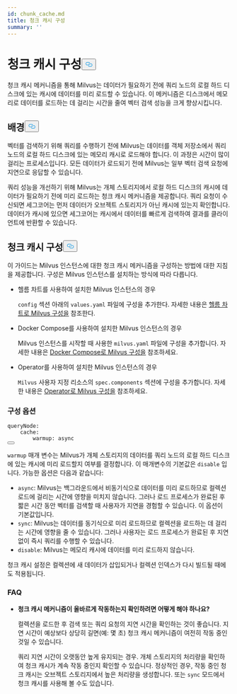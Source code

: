 ```yaml
---
id: chunk_cache.md
title: 청크 캐시 구성
summary: ''
---
```

<h1 id="Configure-Chunk-Cache" class="common-anchor-header">청크 캐시 구성<button data-href="#Configure-Chunk-Cache" class="anchor-icon" translate="no">
      <svg translate="no"
        aria-hidden="true"
        focusable="false"
        height="20"
        version="1.1"
        viewBox="0 0 16 16"
        width="16"
      >
        <path
          fill="#0092E4"
          fill-rule="evenodd"
          d="M4 9h1v1H4c-1.5 0-3-1.69-3-3.5S2.55 3 4 3h4c1.45 0 3 1.69 3 3.5 0 1.41-.91 2.72-2 3.25V8.59c.58-.45 1-1.27 1-2.09C10 5.22 8.98 4 8 4H4c-.98 0-2 1.22-2 2.5S3 9 4 9zm9-3h-1v1h1c1 0 2 1.22 2 2.5S13.98 12 13 12H9c-.98 0-2-1.22-2-2.5 0-.83.42-1.64 1-2.09V6.25c-1.09.53-2 1.84-2 3.25C6 11.31 7.55 13 9 13h4c1.45 0 3-1.69 3-3.5S14.5 6 13 6z"
        ></path>
      </svg>
    </button></h1><p>청크 캐시 메커니즘을 통해 Milvus는 데이터가 필요하기 전에 쿼리 노드의 로컬 하드 디스크에 있는 캐시에 데이터를 미리 로드할 수 있습니다. 이 메커니즘은 디스크에서 메모리로 데이터를 로드하는 데 걸리는 시간을 줄여 벡터 검색 성능을 크게 향상시킵니다.</p>
<h2 id="Background" class="common-anchor-header">배경<button data-href="#Background" class="anchor-icon" translate="no">
      <svg translate="no"
        aria-hidden="true"
        focusable="false"
        height="20"
        version="1.1"
        viewBox="0 0 16 16"
        width="16"
      >
        <path
          fill="#0092E4"
          fill-rule="evenodd"
          d="M4 9h1v1H4c-1.5 0-3-1.69-3-3.5S2.55 3 4 3h4c1.45 0 3 1.69 3 3.5 0 1.41-.91 2.72-2 3.25V8.59c.58-.45 1-1.27 1-2.09C10 5.22 8.98 4 8 4H4c-.98 0-2 1.22-2 2.5S3 9 4 9zm9-3h-1v1h1c1 0 2 1.22 2 2.5S13.98 12 13 12H9c-.98 0-2-1.22-2-2.5 0-.83.42-1.64 1-2.09V6.25c-1.09.53-2 1.84-2 3.25C6 11.31 7.55 13 9 13h4c1.45 0 3-1.69 3-3.5S14.5 6 13 6z"
        ></path>
      </svg>
    </button></h2><p>벡터를 검색하기 위해 쿼리를 수행하기 전에 Milvus는 데이터를 객체 저장소에서 쿼리 노드의 로컬 하드 디스크에 있는 메모리 캐시로 로드해야 합니다. 이 과정은 시간이 많이 걸리는 프로세스입니다. 모든 데이터가 로드되기 전에 Milvus는 일부 벡터 검색 요청에 지연으로 응답할 수 있습니다.</p>
<p>쿼리 성능을 개선하기 위해 Milvus는 개체 스토리지에서 로컬 하드 디스크의 캐시에 데이터가 필요하기 전에 미리 로드하는 청크 캐시 메커니즘을 제공합니다. 쿼리 요청이 수신되면 세그코어는 먼저 데이터가 오브젝트 스토리지가 아닌 캐시에 있는지 확인합니다. 데이터가 캐시에 있으면 세그코어는 캐시에서 데이터를 빠르게 검색하여 결과를 클라이언트에 반환할 수 있습니다.</p>
<h2 id="Configure-Chunk-Cache" class="common-anchor-header">청크 캐시 구성<button data-href="#Configure-Chunk-Cache" class="anchor-icon" translate="no">
      <svg translate="no"
        aria-hidden="true"
        focusable="false"
        height="20"
        version="1.1"
        viewBox="0 0 16 16"
        width="16"
      >
        <path
          fill="#0092E4"
          fill-rule="evenodd"
          d="M4 9h1v1H4c-1.5 0-3-1.69-3-3.5S2.55 3 4 3h4c1.45 0 3 1.69 3 3.5 0 1.41-.91 2.72-2 3.25V8.59c.58-.45 1-1.27 1-2.09C10 5.22 8.98 4 8 4H4c-.98 0-2 1.22-2 2.5S3 9 4 9zm9-3h-1v1h1c1 0 2 1.22 2 2.5S13.98 12 13 12H9c-.98 0-2-1.22-2-2.5 0-.83.42-1.64 1-2.09V6.25c-1.09.53-2 1.84-2 3.25C6 11.31 7.55 13 9 13h4c1.45 0 3-1.69 3-3.5S14.5 6 13 6z"
        ></path>
      </svg>
    </button></h2><p>이 가이드는 Milvus 인스턴스에 대한 청크 캐시 메커니즘을 구성하는 방법에 대한 지침을 제공합니다. 구성은 Milvus 인스턴스를 설치하는 방식에 따라 다릅니다.</p>
<ul>
<li><p>헬름 차트를 사용하여 설치한 Milvus 인스턴스의 경우</p>
<p><code translate="no">config</code> 섹션 아래의 <code translate="no">values.yaml</code> 파일에 구성을 추가한다. 자세한 내용은 <a href="/docs/ko/configure-helm.md">헬름 차트로 Milvus 구성을</a> 참조한다.</p></li>
<li><p>Docker Compose를 사용하여 설치한 Milvus 인스턴스의 경우</p>
<p>Milvus 인스턴스를 시작할 때 사용한 <code translate="no">milvus.yaml</code> 파일에 구성을 추가합니다. 자세한 내용은 <a href="/docs/ko/configure-docker.md">Docker Compose로 Milvus 구성을</a> 참조하세요.</p></li>
<li><p>Operator를 사용하여 설치한 Milvus 인스턴스의 경우</p>
<p><code translate="no">Milvus</code> 사용자 지정 리소스의 <code translate="no">spec.components</code> 섹션에 구성을 추가합니다. 자세한 내용은 <a href="/docs/ko/configure_operator.md">Operator로 Milvus 구성을</a> 참조하세요.</p></li>
</ul>
<h3 id="Configuration-options" class="common-anchor-header">구성 옵션</h3><pre><code translate="no" class="language-yaml"><span class="hljs-attr">queryNode</span>:
    <span class="hljs-attr">cache</span>:
        <span class="hljs-attr">warmup</span>: <span class="hljs-keyword">async</span>
<button class="copy-code-btn"></button></code></pre>
<p><code translate="no">warmup</code> 매개 변수는 Milvus가 개체 스토리지의 데이터를 쿼리 노드의 로컬 하드 디스크에 있는 캐시에 미리 로드할지 여부를 결정합니다. 이 매개변수의 기본값은 <code translate="no">disable</code> 입니다. 가능한 옵션은 다음과 같습니다:</p>
<ul>
<li><code translate="no">async</code>: Milvus는 백그라운드에서 비동기식으로 데이터를 미리 로드하므로 컬렉션 로드에 걸리는 시간에 영향을 미치지 않습니다. 그러나 로드 프로세스가 완료된 후 짧은 시간 동안 벡터를 검색할 때 사용자가 지연을 경험할 수 있습니다.  이 옵션이 기본값입니다.</li>
<li><code translate="no">sync</code>: Milvus는 데이터를 동기식으로 미리 로드하므로 컬렉션을 로드하는 데 걸리는 시간에 영향을 줄 수 있습니다. 그러나 사용자는 로드 프로세스가 완료된 후 지연 없이 즉시 쿼리를 수행할 수 있습니다.</li>
<li><code translate="no">disable</code>: Milvus는 메모리 캐시에 데이터를 미리 로드하지 않습니다.</li>
</ul>
<p>청크 캐시 설정은 컬렉션에 새 데이터가 삽입되거나 컬렉션 인덱스가 다시 빌드될 때에도 적용됩니다.</p>
<h3 id="FAQ" class="common-anchor-header">FAQ</h3><ul>
<li><p><strong>청크 캐시 메커니즘이 올바르게 작동하는지 확인하려면 어떻게 해야 하나요?</strong></p>
<p>컬렉션을 로드한 후 검색 또는 쿼리 요청의 지연 시간을 확인하는 것이 좋습니다. 지연 시간이 예상보다 상당히 길면(예: 몇 초) 청크 캐시 메커니즘이 여전히 작동 중인 것일 수 있습니다.</p>
<p>쿼리 지연 시간이 오랫동안 높게 유지되는 경우. 개체 스토리지의 처리량을 확인하여 청크 캐시가 계속 작동 중인지 확인할 수 있습니다. 정상적인 경우, 작동 중인 청크 캐시는 오브젝트 스토리지에서 높은 처리량을 생성합니다. 또는 <code translate="no">sync</code> 모드에서 청크 캐시를 사용해 볼 수도 있습니다.</p></li>
</ul>
